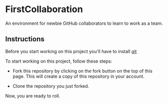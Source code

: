 # FirstCollaboration

An environment for newbie GitHub collaborators to learn to work as a team.

## Instructions

Before you start working on this project you'll have to install [git](https://git-scm.com/)

To start working on this project, follow these steps:

* Fork this repository by clicking on the fork button on the top of this page. This will create a copy of this repository in your account.

* Clone the repository you just forked.

Now, you are ready to roll.
